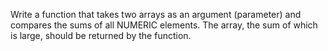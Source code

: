Write a function that takes two arrays as an argument (parameter) and compares the sums of all NUMERIC elements. The array, the sum of which is large, should be returned by the function.